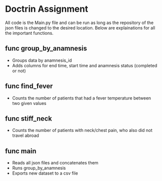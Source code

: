 # Doctrin Assignment
All code is the Main.py file and can be run as long as the repository of the json files is changed to the desired location. Below are explainations for all the important functions.

## func group_by_anamnesis
- Groups data by anamnesis_id
- Adds columns for end time, start time and anamnesis status (completed or not)

## func find_fever
- Counts the number of patients that had a fever temperature between two given values

## func stiff_neck
- Counts the number of patients with neck/chest pain, who also did not travel abroad

## func main
- Reads all json files and concatenates them
- Runs group_by_anamnesis
- Exports new dataset to a csv file


